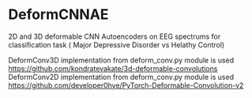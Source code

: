 # DeformCNNAE
2D and 3D deformable CNN Autoencoders on EEG spectrums for classification task ( Major Depressive Disorder vs Helathy Control)

DeformConv3D implementation from deform_conv.py module is used https://github.com/kondratevakate/3d-deformable-convolutions
DeformConv2D implementation from deform_conv.py module is used https://github.com/developer0hye/PyTorch-Deformable-Convolution-v2
